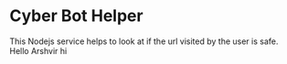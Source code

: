 # Cyber Bot Helper
This Nodejs service helps to look at if the url visited by the user is safe. Hello Arshvir
 hi